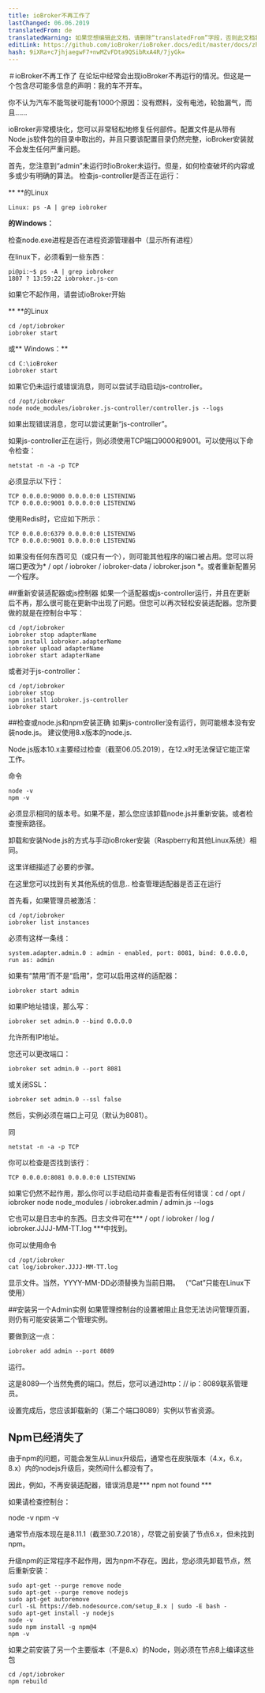 ```yaml
---
title: ioBroker不再工作了
lastChanged: 06.06.2019
translatedFrom: de
translatedWarning: 如果您想编辑此文档，请删除“translatedFrom”字段，否则此文档将再次自动翻译
editLink: https://github.com/ioBroker/ioBroker.docs/edit/master/docs/zh-cn/trouble/RunsNoMore.md
hash: 9iXRa+c7jhjaegwF7+nwMZvFDta9QSibRxA4R/7jyGk=
---
```

＃ioBroker不再工作了
在论坛中经常会出现ioBroker不再运行的情况。但这是一个包含尽可能多信息的声明：我的车不开车。

你不认为汽车不能驾驶可能有1000个原因：没有燃料，没有电池，轮胎漏气，而且......

ioBroker非常模块化，您可以非常轻松地修复任何部件。配置文件是从带有Node.js软件包的目录中取出的，并且只要该配置目录仍然完整，ioBroker安装就不会发生任何严重问题。

首先，您注意到“admin”未运行时ioBroker未运行。但是，如何检查破坏的内容或多或少有明确的算法。
检查js-controller是否正在运行：

** **的Linux

````
Linux: ps -A | grep iobroker
````

**的Windows：**

检查node.exe进程是否在进程资源管理器中（显示所有进程）

在linux下，必须看到一些东西：

```
pi@pi:~$ ps -A | grep iobroker
1807 ? 13:59:22 iobroker.js-con
```

如果它不起作用，请尝试ioBroker开始

** **的Linux

```
cd /opt/iobroker
iobroker start
```

或** Windows：**

```
cd C:\ioBroker
iobroker start
```

如果它仍未运行或错误消息，则可以尝试手动启动js-controller。

```
cd /opt/iobroker
node node_modules/iobroker.js-controller/controller.js --logs
```

如果出现错误消息，您可以尝试更新“js-controller”。

如果js-controller正在运行，则必须使用TCP端口9000和9001。可以使用以下命令检查：

```
netstat -n -a -p TCP
```

必须显示以下行：

```
TCP 0.0.0.0:9000 0.0.0.0:0 LISTENING
TCP 0.0.0.0:9001 0.0.0.0:0 LISTENING
```

使用Redis时，它应如下所示：

```
TCP 0.0.0.0:6379 0.0.0.0:0 LISTENING
TCP 0.0.0.0:9001 0.0.0.0:0 LISTENING
```

如果没有任何东西可见（或只有一个），则可能其他程序的端口被占用。您可以将端口更改为* / opt / iobroker / iobroker-data / iobroker.json *。或者重新配置另一个程序。

##重新安装适配器或js控制器
如果一个适配器或js-controller运行，并且在更新后不再，那么很可能在更新中出现了问题。但您可以再次轻松安装适配器。您所要做的就是在控制台中写：

```
cd /opt/iobroker
iobroker stop adapterName
npm install iobroker.adapterName
iobroker upload adapterName
iobroker start adapterName
```

或者对于js-controller：

```
cd /opt/iobroker
iobroker stop
npm install iobroker.js-controller
iobroker start
```

##检查或node.js和npm安装正确
如果js-controller没有运行，则可能根本没有安装node.js。
建议使用8.x版本的node.js.

Node.js版本10.x主要经过检查（截至06.05.2019），在12.x时无法保证它能正常工作。

命令

```
node -v
npm -v
```

必须显示相同的版本号。如果不是，那么您应该卸载node.js并重新安装。或者检查搜索路径。

卸载和安装Node.js的方式与手动ioBroker安装（Raspberry和其他Linux系统）相同。

这里详细描述了必要的步骤。

在这里您可以找到有关其他系统的信息..
检查管理适配器是否正在运行

首先看，如果管理员被激活：

```
cd /opt/iobroker
iobroker list instances
```

必须有这样一条线：

```
system.adapter.admin.0 : admin - enabled, port: 8081, bind: 0.0.0.0, run as: admin
```

如果有“禁用”而不是“启用”，您可以启用这样的适配器：

```
iobroker start admin
```

如果IP地址错误，那么写：

```
iobroker set admin.0 --bind 0.0.0.0
```

允许所有IP地址。

您还可以更改端口：

```
iobroker set admin.0 --port 8081
```

或关闭SSL：

```
iobroker set admin.0 --ssl false
```

然后，实例必须在端口上可见（默认为8081）。

同

```
netstat -n -a -p TCP
```

你可以检查是否找到该行：

```
TCP 0.0.0.0:8081 0.0.0.0:0 LISTENING
```

如果它仍然不起作用，那么你可以手动启动并查看是否有任何错误：cd / opt / iobroker node node_modules / iobroker.admin / admin.js --logs

它也可以是日志中的东西。日志文件可在*** / opt / iobroker / log / iobroker.JJJJ-MM-TT.log ***中找到。

你可以使用命令

```
cd /opt/iobroker
cat log/iobroker.JJJJ-MM-TT.log
```

显示文件。当然，YYYY-MM-DD必须替换为当前日期。 （“Cat”只能在Linux下使用）

##安装另一个Admin实例
如果管理控制台的设置被阻止且您无法访问管理页面，则仍有可能安装第二个管理实例。

要做到这一点：

```
iobroker add admin --port 8089
```

运行。

这是8089一个当然免费的端口。然后，您可以通过http：// ip：8089联系管理员。

设置完成后，您应该卸载新的（第二个端口8089）实例以节省资源。

## Npm已经消失了
由于npm的问题，可能会发生从Linux升级后，通常也在皮肤版本（4.x，6.x，8.x）内的nodejs升级后，突然间什么都没有了。

因此，例如，不再安装适配器，错误消息是*** npm not found ***

如果请检查控制台：

node -v npm -v

通常节点版本现在是8.11.1（截至30.7.2018），尽管之前安装了节点6.x，但未找到npm。

升级npm的正常程序不起作用，因为npm不存在。因此，您必须先卸载节点，然后重新安装：

```
sudo apt-get --purge remove node
sudo apt-get --purge remove nodejs
sudo apt-get autoremove
curl -sL https://deb.nodesource.com/setup_8.x | sudo -E bash -
sudo apt-get install -y nodejs
node -v
sudo npm install -g npm@4
npm -v
```

如果之前安装了另一个主要版本（不是8.x）的Node，则必须在节点8上编译这些包

```
cd /opt/iobroker
npm rebuild
```